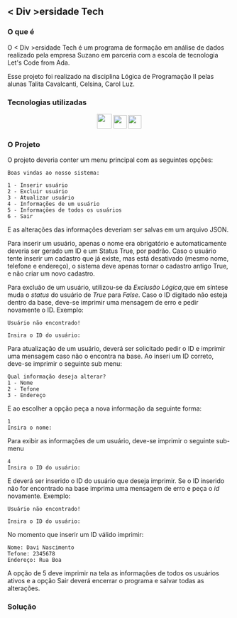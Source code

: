 ## < Div >ersidade Tech

### O que é
O < Div >ersidade Tech é um programa de formação em análise de dados realizado pela empresa Suzano em parceria com a escola de tecnologia Let's Code from Ada.

Esse projeto foi realizado na disciplina Lógica de Programação II pelas alunas Talita Cavalcanti, Celsina, Carol Luz.
### Tecnologias utilizadas

<div style="display: inline_block" align="center">

  <img width="33" src="https://cdn.jsdelivr.net/gh/devicons/devicon/icons/python/python-original-wordmark.svg" />
  <img width="30" src="https://cdn.jsdelivr.net/gh/devicons/devicon/icons/vscode/vscode-original.svg" />
  <img width="30" src="https://cdn.jsdelivr.net/gh/devicons/devicon/icons/git/git-original.svg" />

</div>

### O Projeto

O projeto deveria conter um menu principal com as seguintes opções:

```
Boas vindas ao nosso sistema:

1 - Inserir usuário
2 - Excluir usuário
3 - Atualizar usuário
4 - Informações de um usuário
5 - Informações de todos os usuários
6 - Sair
```

E as alterações das informações deveriam ser salvas em um arquivo JSON. 

Para inserir um usuário, apenas o nome era obrigatório e automaticamente deveria ser gerado um ID e um Status True, por padrão. Caso o usuário tente inserir um cadastro que já existe, mas está desativado (mesmo nome, telefone e endereço), o sistema deve apenas tornar o cadastro antigo True, e não criar um novo cadastro.

Para excluão de um usuário, utilizou-se da _Exclusão Lógica_,que em síntese muda o _status_ do usuário de *True* para *False*. Caso o ID digitado não esteja dentro da base, deve-se imprimir uma mensagem de erro e pedir novamente o ID. Exemplo:
```
Usuário não encontrado!

Insira o ID do usuário:
```

Para atualização de um usuário, deverá ser solicitado pedir o ID e imprimir uma mensagem caso não o encontra na base. Ao inseri um ID correto, deve-se imprimir o seguinte sub menu:
```
Qual informação deseja alterar?
1 - Nome
2 - Tefone
3 - Endereço
```
E ao escolher a opção peça a nova informação da seguinte forma:

```
1
Insira o nome:
```

Para exibir as informações de um usuário, deve-se imprimir o seguinte sub-menu

```
4
Insira o ID do usuário:
```

E deverá ser inserido o ID do usuário que deseja imprimir.
Se o ID inserido não for encontrado na base imprima uma mensagem de erro e peça o _id_ novamente. Exemplo:
```
Usuário não encontrado!

Insira o ID do usuário:
```

No momento que inserir um ID válido imprimir:

```
Nome: Davi Nascimento
Tefone: 2345678
Endereço: Rua Boa
```

A opção de 5 deve imprimir na tela as informações de todos os usuários ativos e a opção Sair deverá encerrar o programa e salvar todas as alterações.

### Solução